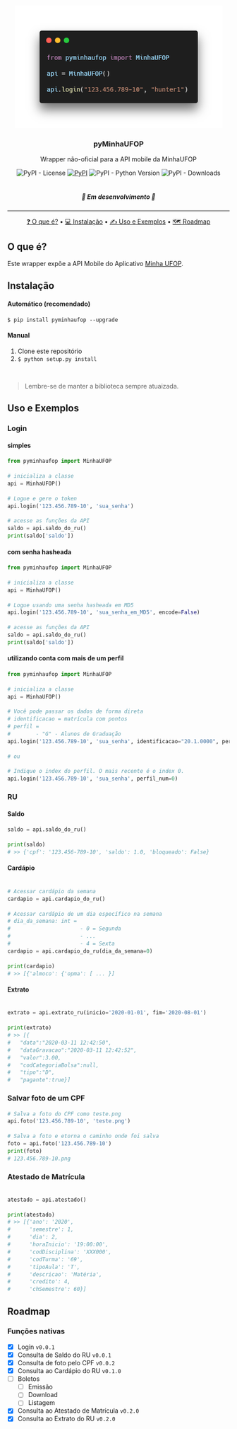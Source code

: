 <div align="center">
	<a href="https://pypi.org/project/pyminhaufop/" target="_blank">
    	<img alt="Exemplo pyminhaufop" title="pyminhaufop" src="./.github/header.png" />
    </a>
    </div>

<h3 align="center">pyMinhaUFOP</h3>
<p align="center">Wrapper não-oficial para a API mobile da MinhaUFOP</p>

<div align="center">
  <img alt="PyPI - License" src="https://img.shields.io/pypi/l/pyminhaufop?label=LICEN%C3%87A&style=for-the-badge">
  <a href="https://pypi.org/project/pyminhaufop/" target="_blank"><img alt="PyPI" src="https://img.shields.io/pypi/v/pyminhaufop?style=for-the-badge"></a>
  <img alt="PyPI - Python Version" src="https://img.shields.io/pypi/pyversions/pyminhaufop?style=for-the-badge">
  <img alt="PyPI - Downloads" src="https://img.shields.io/badge/dynamic/json?style=for-the-badge&color=303f9f&maxAge=86400&label=downloads&query=$.total_downloads&url=https://api.pepy.tech/api/projects/pyminhaufop">
</div>

<br/>

<h5 align="center"> 
🚧 Em desenvolvimento 🚧
</h5>

---

<p align="center">
    <a href="#o-que-é">❓ O que é?</a> •
    <a href="#instalação">💻 Instalação</a> • 
    <a href="#uso-e-exemplos">✍️ Uso e Exemplos</a> •
    <a href="#roadmap">🗺️ Roadmap</a>
</p>

## O que é?
Este wrapper expõe a API Mobile do Aplicativo [Minha UFOP](https://play.google.com/store/apps/details?id=br.ufop.app).

## Instalação


#### Automático (recomendado)

```
$ pip install pyminhaufop --upgrade
```

#### Manual

1. Clone este repositório
2. ```$ python setup.py install```

<br/>

> Lembre-se de manter a biblioteca sempre atuaizada.

## Uso e Exemplos

### Login
#### simples
```python
from pyminhaufop import MinhaUFOP

# inicializa a classe
api = MinhaUFOP()

# Logue e gere o token
api.login('123.456.789-10', 'sua_senha')

# acesse as funções da API
saldo = api.saldo_do_ru()
print(saldo['saldo'])
```

#### com senha hasheada
```python
from pyminhaufop import MinhaUFOP

# inicializa a classe
api = MinhaUFOP()

# Logue usando uma senha hasheada em MD5
api.login('123.456.789-10', 'sua_senha_em_MD5', encode=False)

# acesse as funções da API
saldo = api.saldo_do_ru()
print(saldo['saldo'])
```

#### utilizando conta com mais de um perfil
```python
from pyminhaufop import MinhaUFOP

# inicializa a classe
api = MinhaUFOP()

# Você pode passar os dados de forma direta
# identificacao = matrícula com pontos
# perfil = 
#        - "G" - Alunos de Graduação
api.login('123.456.789-10', 'sua_senha', identificacao="20.1.0000", perfil="G")

# ou 

# Indique o index do perfil. O mais recente é o index 0.
api.login('123.456.789-10', 'sua_senha', perfil_num=0)
```

### RU
#### Saldo
```python
saldo = api.saldo_do_ru()

print(saldo)
# >> {'cpf': '123.456-789-10', 'saldo': 1.0, 'bloqueado': False}
```

#### Cardápio
```python

# Acessar cardápio da semana
cardapio = api.cardapio_do_ru()

# Acessar cardápio de um dia específico na semana
# dia_da_semana: int =
#                      - 0 = Segunda
#                      - ...
#                      - 4 = Sexta
cardapio = api.cardapio_do_ru(dia_da_semana=0)

print(cardapio)
# >> [{'almoco': {'opma': [ ... }]
```

#### Extrato
```python

extrato = api.extrato_ru(inicio='2020-01-01', fim='2020-08-01')

print(extrato)
# >> [{
#   "data":"2020-03-11 12:42:50",
#   "dataGravacao":"2020-03-11 12:42:52",
#   "valor":3.00,
#   "codCategoriaBolsa":null,
#   "tipo":"D",
#   "pagante":true}]
```

### Salvar foto de um CPF
```python
# Salva a foto do CPF como teste.png
api.foto('123.456.789-10', 'teste.png')

# Salva a foto e etorna o caminho onde foi salva
foto = api.foto('123.456.789-10')
print(foto)
# 123.456.789-10.png
```

### Atestado de Matrícula
```python

atestado = api.atestado()

print(atestado)
# >> [{'ano': '2020',
#      'semestre': 1,
#      'dia': 2,
#      'horaInicio': '19:00:00',
#      'codDisciplina': 'XXX000',
#      'codTurma': '69',
#      'tipoAula': 'T',
#      'descricao': 'Matéria',
#      'credito': 4,
#      'chSemestre': 60}]
```

## Roadmap

### Funções nativas

- [x] Login `v0.0.1`
- [x] Consulta de Saldo do RU `v0.0.1`
- [x] Consulta de foto pelo CPF `v0.0.2`
- [x] Consulta ao Cardápio do RU `v0.1.0`
- [ ] Boletos
    - [ ] Emissão
    - [ ] Download
    - [ ] Listagem
- [x] Consulta ao Atestado de Matrícula `v0.2.0`
- [x] Consulta ao Extrato do RU `v0.2.0`